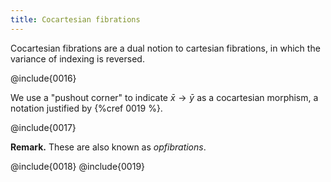 ```yaml
---
title: Cocartesian fibrations
---
```


Cocartesian fibrations are a dual notion to cartesian fibrations, in which the
variance of indexing is reversed.

@include{0016}

We use a "pushout corner" to indicate $\bar{x}\to\bar{y}$ as a cocartesian morphism,
a notation justified by {%cref 0019 %}.

@include{0017}

**Remark.** These are also known as *opfibrations*.

@include{0018}
@include{0019}

